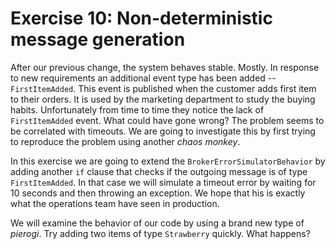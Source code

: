 # Exercise 10: Non-deterministic message generation

After our previous change, the system behaves stable. Mostly. In response to new requirements an additional event type has been added -- `FirstItemAdded`. This event is published when the customer adds first item to their orders. It is used by the marketing department to study the buying habits. Unfortunately from time to time they notice the lack of `FirstItemAdded` event. What could have gone wrong? The problem seems to be correlated with timeouts. We are going to investigate this by first trying to reproduce the problem using another *chaos monkey*. 

In this exercise we are going to extend the `BrokerErrorSimulatorBehavior` by adding another `if` clause that checks if the outgoing message is of type `FirstItemAdded`. In that case we will simulate a timeout error by waiting for 10 seconds and then throwing an exception. We hope that his is exactly what the operations team have seen in production.

We will examine the behavior of our code by using a brand new type of *pierogi*. Try adding two items of type `Strawberry` quickly. What happens?
